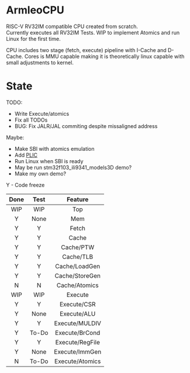 # ArmleoCPU

RISC-V RV32IM compatible CPU created from scratch.  
Currently executes all RV32IM Tests. WIP to implement Atomics and run Linux for the first time.

CPU includes two stage (fetch, execute) pipeline with I-Cache and D-Cache. Cores is MMU capable making it is theoretically linux capable with small adjustments to kernel.


# State
TODO:
* Write Execute/atomics
* Fix all TODOs
* BUG: Fix JALR/JAL commiting despite missaligned address

Maybe:
* Make SBI with atomics emulation
* Add [PLIC](https://github.com/riscv/riscv-plic-spec/blob/master/riscv-plic.adoc)
* Run Linux when SBI is ready
* May be run stm32f103_ili9341_models3D demo?
* Make my own demo?


Y - Code freeze

|Done   |Test   |Feature        |
|:-----:|:-----:|:-------------:|
|WIP    |WIP    |Top            |
|Y      |None   |Mem            |
|Y      |Y      |Fetch          |
|Y      |Y      |Cache          |
|Y      |Y      |Cache/PTW      |
|Y      |Y      |Cache/TLB      |
|Y      |Y      |Cache/LoadGen  |
|Y      |Y      |Cache/StoreGen |
|N      |N      |Cache/Atomics  |
|WIP    |WIP    |Execute        |
|Y      |Y      |Execute/CSR    |
|Y      |None   |Execute/ALU    |
|Y      |Y      |Execute/MULDIV |
|Y      |To-Do  |Execute/BrCond |
|Y      |Y      |Execute/RegFile|
|Y      |None   |Execute/ImmGen |
|N      |To-Do  |Execute/Atomics|
